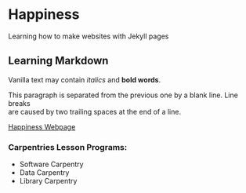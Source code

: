 # Happiness
Learning how to make websites with Jekyll pages

## Learning Markdown

Vanilla text may contain *italics* and **bold words**.

This paragraph is separated from the previous one by a blank line.
Line breaks  
are caused by two trailing spaces at the end of a line.

[Happiness Webpage](https://laura3kids.github.io/Happiness/)

### Carpentries Lesson Programs:
- Software Carpentry
- Data Carpentry
- Library Carpentry
